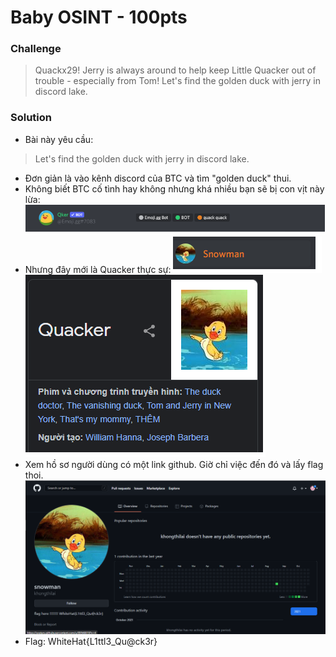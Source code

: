 # Baby OSINT - 100pts
### Challenge
> Quackx29! Jerry is always around to help keep Little Quacker out of trouble - especially from Tom!
Let's find the golden duck with jerry in discord lake.

### Solution
- Bài này yêu cầu:
> Let's find the golden duck with jerry in discord lake.

- Đơn giản là vào kênh discord của BTC và tìm "golden duck" thui.
- Không biết BTC cố tình hay không nhưng khá nhiều bạn sẽ bị con vịt này lừa:                 
![](img/2.png)
- Nhưng đây mới là Quacker thực sự:
![](img/3.png)
![](img/1.png)
- Xem hồ sơ người dùng có một link github. Giờ chỉ việc đến đó và lấy flag thoi.
![](img/4.png)
- Flag: WhiteHat{L1ttl3_Qu@ck3r}
